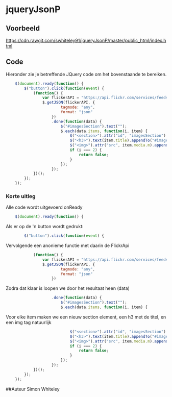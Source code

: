 # jqueryJsonP
## Voorbeeld
https://cdn.rawgit.com/swhiteley91/jqueryJsonP/master/public_html/index.html

## Code
Hieronder zie je betreffende JQuery code om het bovenstaande te bereiken.
```javascript
    $(document).ready(function() {
        $("button").click(function(event) {
            (function() {
                var flickerAPI = "https://api.flickr.com/services/feeds/photos_public.gne?jsoncallback=?";
                $.getJSON(flickerAPI, {
                        tagmode: "any",
                        format: "json"
                    })
                    .done(function(data) {
                        $("#imagesSection").text("");
                        $.each(data.items, function(i, item) {
                            $("<section>").attr("id", "imagesSection").appendTo("#images");
                            $("<h3>").text(item.title).appendTo("#imagesSection");
                            $("<img>").attr("src", item.media.m).appendTo("#imagesSection");
                            if (i === 2) {
                                return false;
                            }
                        });
                    });
            })();
        });
    });
```

### Korte uitleg
Alle code wordt uitgevoerd onReady
```javascript
    $(document).ready(function() {
```
 Als er op de 'n button wordt gedrukt: 
```javascript
        $("button").click(function(event) {
```    
Vervolgende een anonieme functie met daarin de FlickrApi
```javascript
            (function() {
                var flickerAPI = "https://api.flickr.com/services/feeds/photos_public.gne?format=json&jsoncallback=?";
                $.getJSON(flickerAPI, {
                        tagmode: "any",
                        format: "json"
                    })
```
Zodra dat klaar is loopen we door het resultaat heen (data)
```javascript
                    .done(function(data) {
                        $("#imagesSection").text("");
                        $.each(data.items, function(i, item) {
```
Voor elke item maken we een nieuw section element, een h3 met de titel, en een img tag natuurlijk
```javascript
                            $("<section>").attr("id", "imagesSection").appendTo("#images");
                            $("<h3>").text(item.title).appendTo("#imagesSection");
                            $("<img>").attr("src", item.media.m).appendTo("#imagesSection");
                            if (i === 2) {
                                return false;
                            }
                        });
                    });
            })();
        });
    });
```

##Auteur
Simon Whiteley
